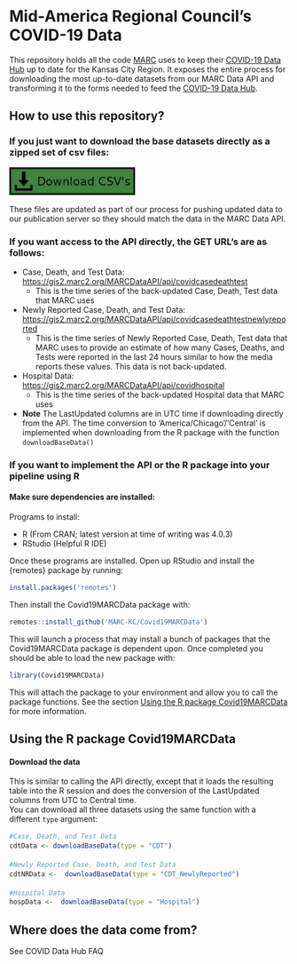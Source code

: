 
<!-- README.md is generated from README.Rmd. Please edit that file -->

# Mid-America Regional Council’s COVID-19 Data

This repository holds all the code [MARC](https://www.marc.org/) uses to
keep their [COVID-19 Data Hub](https://marc2.org/covidhub/) up to date
for the Kansas City Region. It exposes the entire process for
downloading the most up-to-date datasets from our MARC Data API and
transforming it to the forms needed to feed the [COVID-19 Data
Hub](https://marc2.org/covidhub/).

## How to use this repository?

### If you just want to download the base datasets directly as a zipped set of csv files:

[<img src="man/figures/downloadCSVs.png" height="50px">](http://marc2.org/coviddata/regionalcovid_datadictionary.xlsx)

These files are updated as part of our process for pushing updated data
to our publication server so they should match the data in the MARC Data
API.

### If you want access to the API directly, the GET URL’s are as follows:

  - Case, Death, and Test Data:
    </br><https://gis2.marc2.org/MARCDataAPI/api/covidcasedeathtest>
      - This is the time series of the back-updated Case, Death, Test
        data that MARC uses
  - Newly Reported Case, Death, and Test Data:
    </br><https://gis2.marc2.org/MARCDataAPI/api/covidcasedeathtestnewlyreported>
      - This is the time series of Newly Reported Case, Death, Test data
        that MARC uses to provide an estimate of how many Cases, Deaths,
        and Tests were reported in the last 24 hours similar to how the
        media reports these values. This data is not back-updated.
  - Hospital Data:
    </br><https://gis2.marc2.org/MARCDataAPI/api/covidhospital>
      - This is the time series of the back-updated Hospital data that
        MARC uses
  - **Note** The LastUpdated columns are in UTC time if downloading
    directly from the API. The time conversion to
    ‘America/Chicago’/‘Central’ is implemented when downloading
    from the R package with the function `downloadBaseData()`

### If you want to implement the API or the R package into your pipeline using R

#### Make sure dependencies are installed:

Programs to install:

  - R (From CRAN; latest version at time of writing was 4.0.3)
  - RStudio (Helpful R IDE)

Once these programs are installed. Open up RStudio and install the
{remotes} package by running:

``` r
install.packages('remotes')
```

Then install the Covid19MARCData package with:

``` r
remotes::install_github('MARC-KC/Covid19MARCData')
```

This will launch a process that may install a bunch of packages that the
Covid19MARCData package is dependent upon. Once completed you should be
able to load the new package with:

``` r
library(Covid19MARCData)
```

This will attach the package to your environment and allow you to call
the package functions. See the section [Using the R package
Covid19MARCData](#using-the-r-package-covid19marcdata) for more
information.

## Using the R package Covid19MARCData

#### Download the data

This is similar to calling the API directly, except that it loads the
resulting table into the R session and does the conversion of the
LastUpdated columns from UTC to Central time.  
You can download all three datasets using the same function with a
different `type` argument:

``` r
#Case, Death, and Test Data
cdtData <- downloadBaseData(type = "CDT")

#Newly Reported Case, Death, and Test Data
cdtNRData <-  downloadBaseData(type = "CDT_NewlyReported")

#Hospital Data
hospData <-  downloadBaseData(type = "Hospital")
```

## Where does the data come from?

See COVID Data Hub FAQ
